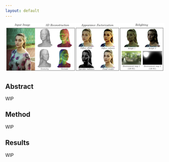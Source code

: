 ```yaml
---
layout: default
---
```


![](assets/images/teaser.png)

## Abstract

WIP

## Method

WIP

## Results

WIP
